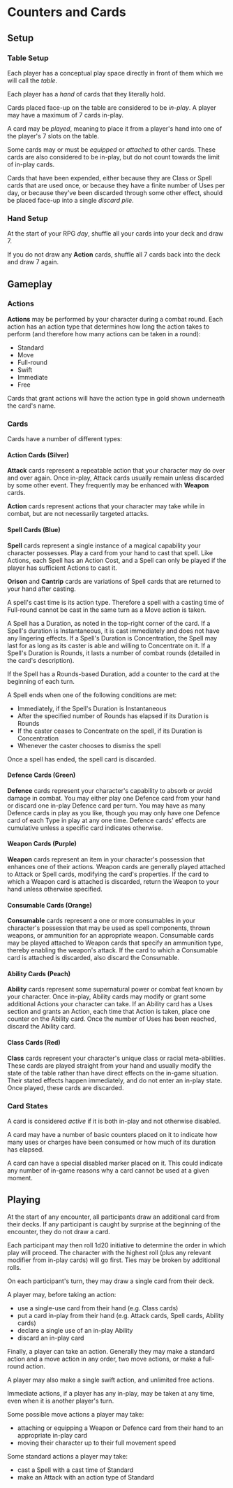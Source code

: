 # Counters and Cards

## Setup

### Table Setup

Each player has a conceptual play space directly in front of them which we will call the *table*.

Each player has a *hand* of cards that they literally hold.

Cards placed face-up on the table are considered to be *in-play*. A player may have a maximum of 7 cards in-play.

A card may be *played*, meaning to place it from a player's hand into one of the player's 7 slots on the table.

Some cards may or must be *equipped* or *attached* to other cards. These cards are also considered to be in-play, but do not count towards the limit of in-play cards.

Cards that have been expended, either because they are Class or Spell cards that are used once, or because they have a finite number of Uses per day, or because they've been discarded through some other effect, should be placed face-up into a single *discard pile*.

### Hand Setup

At the start of your RPG *day*, shuffle all your cards into your deck and draw 7.

If you do not draw any **Action** cards, shuffle all 7 cards back into the deck and draw 7 again.

## Gameplay

### Actions
**Actions** may be performed by your character during a combat round. Each action has an action type that determines how long the action takes to perform (and therefore how many actions can be taken in a round):
- Standard
- Move
- Full-round
- Swift
- Immediate
- Free

Cards that grant actions will have the action type in gold shown underneath the card's name.

### Cards

Cards have a number of different types:

#### Action Cards (Silver)

**Attack** cards represent a repeatable action that your character may do over and over again. Once in-play, Attack cards usually remain unless discarded by some other event. They frequently may be enhanced with **Weapon** cards.

**Action** cards represent actions that your character may take while in combat, but are not necessarily targeted attacks.

#### Spell Cards (Blue)
**Spell** cards represent a single instance of a magical capability your character possesses. Play a card from your hand to cast that spell. Like Actions, each Spell has an Action Cost, and a Spell can only be played if the player has sufficient Actions to cast it. 

**Orison** and **Cantrip** cards are variations of Spell cards that are returned to your hand after casting.

A spell's cast time is its action type. Therefore a spell with a casting time of Full-round cannot be cast in the same turn as a Move action is taken.


A Spell has a Duration, as noted in the top-right corner of the card. If a Spell's duration is Instantaneous, it is cast immediately and does not have any lingering effects. If a Spell's Duration is Concentration, the Spell may last for as long as its caster is able and willing to Concentrate on it. If a Spell's Duration is Rounds, it lasts a number of combat rounds (detailed in the card's description). 

If the Spell has a Rounds-based Duration, add a counter to the card at the beginning of each turn. 

A Spell ends when one of the following conditions are met:
- Immediately, if the Spell's Duration is Instantaneous
- After the specified number of Rounds has elapsed if its Duration is Rounds
- If the caster ceases to Concentrate on the spell, if its Duration is Concentration
- Whenever the caster chooses to dismiss the spell

Once a spell has ended, the spell card is discarded.

#### Defence Cards (Green)
**Defence** cards represent your character's capability to absorb or avoid damage in combat. You may either play one Defence card from your hand or discard one in-play Defence card per turn. You may have as many Defence cards in play as you like, though you may only have one Defence card of each Type in play at any one time. Defence cards' effects are cumulative unless a specific card indicates otherwise.  

#### Weapon Cards (Purple)
**Weapon** cards represent an item in your character's possession that enhances one of their actions. Weapon cards are generally played attached to Attack or Spell cards, modifying the card's properties. If the card to which a Weapon card is attached is discarded, return the Weapon to your hand unless otherwise specified.

#### Consumable Cards (Orange)
**Consumable** cards represent a one or more consumables in your character's possession that may be used as spell components, thrown weapons, or ammunition for an appropriate weapon. Consumable cards may be played attached to Weapon cards that specify an ammunition type, thereby enabling the weapon's attack. If the card to which a Consumable card is attached is discarded, also discard the Consumable.

#### Ability Cards (Peach)
**Ability** cards represent some supernatural power or combat feat known by your character. Once in-play, Ability cards may modify or grant some additional Actions your character can take. If an Ability card has a Uses section and grants an Action, each time that Action is taken, place one counter on the Ability card. Once the number of Uses has been reached, discard the Ability card.

#### Class Cards (Red)
**Class** cards represent your character's unique class or racial meta-abilities. These cards are played straight from your hand and usually modify the state of the table rather than have direct effects on the in-game situation. Their stated effects happen immediately, and do not enter an in-play state. Once played, these cards are discarded.

### Card States
A card is considered *active* if it is both in-play and not otherwise disabled. 

A card may have a number of basic counters placed on it to indicate how many uses or charges have been consumed or how much of its duration has elapsed.

A card can have a special disabled marker placed on it. This could indicate any number of in-game reasons why a card cannot be used at a given moment.

## Playing

At the start of any encounter, all participants draw an additional card from their decks. If any participant is caught by surprise at the beginning of the encounter, they do not draw a card.

Each participant may then roll 1d20 initiative to determine the order in which play will proceed. The character with the highest roll (plus any relevant modifier from in-play cards) will go first. Ties may be broken by additional rolls.

On each participant's turn, they may draw a single card from their deck.

A player may, before taking an action: 
- use a single-use card from their hand (e.g. Class cards)
- put a card in-play from their hand (e.g. Attack cards, Spell cards, Ability cards)
- declare a single use of an in-play Ability
- discard an in-play card

Finally, a player can take an action. Generally they may make a standard action and a move action in any order, two move actions, or make a full-round action. 

A player may also make a single swift action, and unlimited free actions.

Immediate actions, if a player has any in-play, may be taken at any time, even when it is another player's turn.

Some possible move actions a player may take:
- attaching or equipping a Weapon or Defence card from their hand to an appropriate in-play card
- moving their character up to their full movement speed

Some standard actions a player may take:
- cast a Spell with a cast time of Standard
- make an Attack with an action type of Standard
